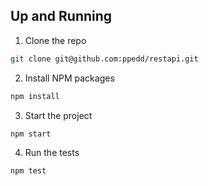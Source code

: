 ## Up and Running

1. Clone the repo

```sh
git clone git@github.com:ppedd/restapi.git
```

2. Install NPM packages

```sh
npm install
```

3. Start the project

```sh
npm start
```

4. Run the tests

```sh
npm test
```
